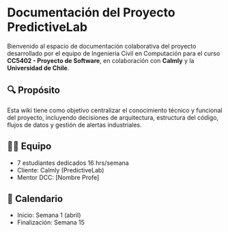 # Documentación del Proyecto PredictiveLab

Bienvenido al espacio de documentación colaborativa del proyecto desarrollado por el equipo de Ingeniería Civil en Computación para el curso **CC5402 - Proyecto de Software**, en colaboración con **Calmly** y la **Universidad de Chile**.

## 🔍 Propósito

Esta wiki tiene como objetivo centralizar el conocimiento técnico y funcional del proyecto, incluyendo decisiones de arquitectura, estructura del código, flujos de datos y gestión de alertas industriales.

## 🧑‍💻 Equipo

- 7 estudiantes dedicados 16 hrs/semana
- Cliente: Calmly (PredictiveLab)
- Mentor DCC: [Nombre Profe]

## 📅 Calendario

- Inicio: Semana 1 (abril)
- Finalización: Semana 15
